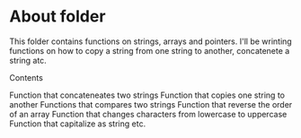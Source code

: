 <h1> About folder </h1>

This folder contains functions on strings, arrays and pointers. I'll be wrinting functions on how to copy a string from one string to another, concatenete a string atc.

Contents

Function that concateneates two strings
Function that copies one string to another
Functions that compares two strings
Function that reverse the order of an array
Function that changes characters from lowercase to uppercase
Function that capitalize as string
etc.
